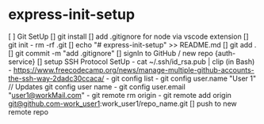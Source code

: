 # express-init-setup
[ ] Git SetUp
    [] git install
    [] add .gitignore for node via vscode extension
    [] git init
        - rm -rf .git
    [] echo "# express-init-setup" >> README.md
    [] git add .
    [] git commit -m "add .gitignore"
    [] signIn to GitHub / new repo {auth-service}
    [] setup SSH Protocol SetUp
        - cat ~/.ssh/id_rsa.pub | clip (in Bash)
        - https://www.freecodecamp.org/news/manage-multiple-github-accounts-the-ssh-way-2dadc30ccaca/
        - git config list
        - git config user.name "User 1"   // Updates git config user name
        - git config user.email "user1@workMail.com"
        - git remote rm origin
        - git remote add origin git@github.com-work_user1:work_user1/repo_name.git
    [] push to new remote repo
